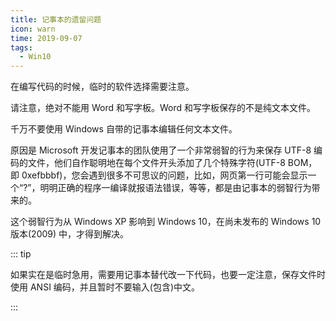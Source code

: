 ```yaml
---
title: 记事本的遗留问题
icon: warn
time: 2019-09-07
tags:
  - Win10
---
```


在编写代码的时候，临时的软件选择需要注意。

请注意，绝对不能用 Word 和写字板。Word 和写字板保存的不是纯文本文件。

千万不要使用 Windows 自带的记事本编辑任何文本文件。

原因是 Microsoft 开发记事本的团队使用了一个非常弱智的行为来保存 UTF-8 编码的文件，他们自作聪明地在每个文件开头添加了几个特殊字符(UTF-8 BOM，即 0xefbbbf)，您会遇到很多不可思议的问题，比如，网页第一行可能会显示一个“?”，明明正确的程序一编译就报语法错误，等等，都是由记事本的弱智行为带来的。

这个弱智行为从 Windows XP 影响到 Windows 10，在尚未发布的 Windows 10 版本(2009) 中，才得到解决。

::: tip

如果实在是临时急用，需要用记事本替代改一下代码，也要一定注意，保存文件时使用 ANSI 编码，并且暂时不要输入(包含)中文。

:::
